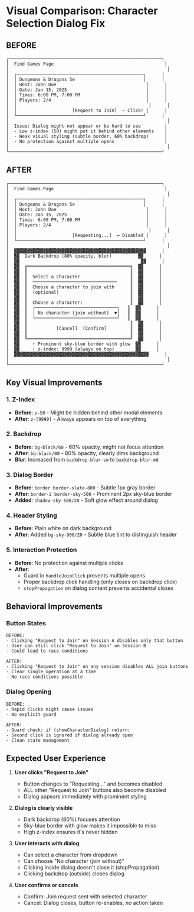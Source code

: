 # Visual Comparison: Character Selection Dialog Fix

## BEFORE

```
┌──────────────────────────────────────────────────────────┐
│  Find Games Page                                          │
│                                                            │
│  ┌────────────────────────────────────────────────┐      │
│  │ Dungeons & Dragons 5e                          │      │
│  │ Host: John Doe                                  │      │
│  │ Date: Jan 15, 2025                              │      │
│  │ Times: 6:00 PM, 7:00 PM                         │      │
│  │ Players: 2/4                                    │      │
│  │                                                  │      │
│  │                     [Request to Join]  ← Click! │      │
│  └────────────────────────────────────────────────┘      │
│                                                            │
│  Issue: Dialog might not appear or be hard to see         │
│  - Low z-index (50) might put it behind other elements    │
│  - Weak visual styling (subtle border, 60% backdrop)      │
│  - No protection against multiple opens                   │
│                                                            │
└──────────────────────────────────────────────────────────┘
```

## AFTER

```
┌──────────────────────────────────────────────────────────┐
│  Find Games Page                                          │
│                                                            │
│  ┌────────────────────────────────────────────────┐      │
│  │ Dungeons & Dragons 5e                          │      │
│  │ Host: John Doe                                  │      │
│  │ Date: Jan 15, 2025                              │      │
│  │ Times: 6:00 PM, 7:00 PM                         │      │
│  │ Players: 2/4                                    │      │
│  │                                                  │      │
│  │                     [Requesting...]  ← Disabled │      │
│  └────────────────────────────────────────────────┘      │
│                                                            │
│  ▓▓▓▓▓▓▓▓▓▓▓▓▓▓▓▓▓▓▓▓▓▓▓▓▓▓▓▓▓▓▓▓▓▓▓▓▓▓▓▓▓▓▓▓▓▓▓▓▓▓      │
│  ▓▓  Dark Backdrop (80% opacity, blur)          ▓▓      │
│  ▓▓                                              ▓▓      │
│  ▓▓  ╔═══════════════════════════════════════╗  ▓▓      │
│  ▓▓  ║                                       ║  ▓▓      │
│  ▓▓  ║  Select a Character                   ║  ▓▓      │
│  ▓▓  ║  ────────────────────────────────     ║  ▓▓      │
│  ▓▓  ║  Choose a character to join with      ║  ▓▓      │
│  ▓▓  ║  (optional)                           ║  ▓▓      │
│  ▓▓  ║                                       ║  ▓▓      │
│  ▓▓  ║  Choose a character:                  ║  ▓▓      │
│  ▓▓  ║  ┌───────────────────────────────┐   ║  ▓▓      │
│  ▓▓  ║  │ No character (join without)  ▼│   ║  ▓▓      │
│  ▓▓  ║  └───────────────────────────────┘   ║  ▓▓      │
│  ▓▓  ║                                       ║  ▓▓      │
│  ▓▓  ║           [Cancel]  [Confirm]         ║  ▓▓      │
│  ▓▓  ║                                       ║  ▓▓      │
│  ▓▓  ╚═══════════════════════════════════════╝  ▓▓      │
│  ▓▓     ↑ Prominent sky-blue border with glow  ▓▓      │
│  ▓▓     ↑ z-index: 9999 (always on top)        ▓▓      │
│  ▓▓▓▓▓▓▓▓▓▓▓▓▓▓▓▓▓▓▓▓▓▓▓▓▓▓▓▓▓▓▓▓▓▓▓▓▓▓▓▓▓▓▓▓▓▓▓▓▓▓▓      │
│                                                            │
└──────────────────────────────────────────────────────────┘
```

## Key Visual Improvements

### 1. Z-Index
- **Before**: `z-50` - Might be hidden behind other modal elements
- **After**: `z-[9999]` - Always appears on top of everything

### 2. Backdrop
- **Before**: `bg-black/60` - 60% opacity, might not focus attention
- **After**: `bg-black/80` - 80% opacity, clearly dims background
- **Blur**: Increased from `backdrop-blur-sm` to `backdrop-blur-md`

### 3. Dialog Border
- **Before**: `border border-slate-800` - Subtle 1px gray border
- **After**: `border-2 border-sky-500` - Prominent 2px sky-blue border
- **Added**: `shadow-sky-500/20` - Soft glow effect around dialog

### 4. Header Styling
- **Before**: Plain white on dark background
- **After**: Added `bg-sky-900/20` - Subtle blue tint to distinguish header

### 5. Interaction Protection
- **Before**: No protection against multiple clicks
- **After**: 
  - Guard in `handleJoinClick` prevents multiple opens
  - Proper backdrop click handling (only closes on backdrop click)
  - `stopPropagation` on dialog content prevents accidental closes

## Behavioral Improvements

### Button States
```
BEFORE:
- Clicking "Request to Join" on Session A disables only that button
- User can still click "Request to Join" on Session B
- Could lead to race conditions

AFTER:
- Clicking "Request to Join" on any session disables ALL join buttons
- Clear single operation at a time
- No race conditions possible
```

### Dialog Opening
```
BEFORE:
- Rapid clicks might cause issues
- No explicit guard

AFTER:
- Guard check: if (showCharacterDialog) return;
- Second click is ignored if dialog already open
- Clean state management
```

## Expected User Experience

1. **User clicks "Request to Join"**
   - Button changes to "Requesting..." and becomes disabled
   - ALL other "Request to Join" buttons also become disabled
   - Dialog appears immediately with prominent styling

2. **Dialog is clearly visible**
   - Dark backdrop (80%) focuses attention
   - Sky-blue border with glow makes it impossible to miss
   - High z-index ensures it's never hidden

3. **User interacts with dialog**
   - Can select a character from dropdown
   - Can choose "No character (join without)"
   - Clicking inside dialog doesn't close it (stopPropagation)
   - Clicking backdrop (outside) closes dialog

4. **User confirms or cancels**
   - Confirm: Join request sent with selected character
   - Cancel: Dialog closes, button re-enables, no action taken
